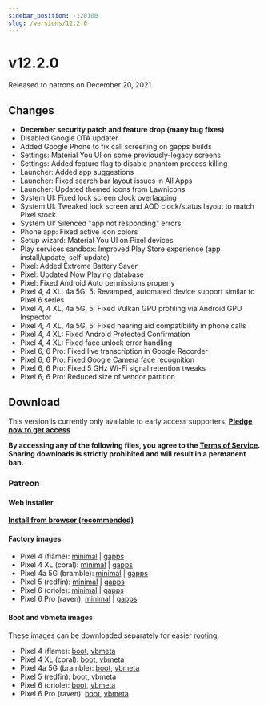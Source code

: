```yaml
---
sidebar_position: -120100
slug: /versions/12.2.0
---
```


# v12.2.0

Released to patrons on December 20, 2021.

## Changes

- **December security patch and feature drop (many bug fixes)**
- Disabled Google OTA updater
- Added Google Phone to fix call screening on gapps builds
- Settings: Material You UI on some previously-legacy screens
- Settings: Added feature flag to disable phantom process killing
- Launcher: Added app suggestions
- Launcher: Fixed search bar layout issues in All Apps
- Launcher: Updated themed icons from Lawnicons
- System UI: Fixed lock screen clock overlapping
- System UI: Tweaked lock screen and AOD clock/status layout to match Pixel stock
- System UI: Silenced "app not responding" errors
- Phone app: Fixed active icon colors
- Setup wizard: Material You UI on Pixel devices
- Play services sandbox: Improved Play Store experience (app install/update, self-update)
- Pixel: Added Extreme Battery Saver
- Pixel: Updated Now Playing database
- Pixel: Fixed Android Auto permissions properly
- Pixel 4, 4 XL, 4a 5G, 5: Revamped, automated device support similar to Pixel 6 series
- Pixel 4, 4 XL, 4a 5G, 5: Fixed Vulkan GPU profiling via Android GPU Inspector
- Pixel 4, 4 XL, 4a 5G, 5: Fixed hearing aid compatibility in phone calls
- Pixel 4, 4 XL: Fixed Android Protected Confirmation
- Pixel 4, 4 XL: Fixed face unlock error handling
- Pixel 6, 6 Pro: Fixed live transcription in Google Recorder
- Pixel 6, 6 Pro: Fixed Google Camera face recognition
- Pixel 6, 6 Pro: Fixed 5 GHz Wi-Fi signal retention tweaks
- Pixel 6, 6 Pro: Reduced size of vendor partition

## Download

This version is currently only available to early access supporters. **[Pledge now to get access](https://patreon.com/kdrag0n)**.

**By accessing any of the following files, you agree to the [Terms of Service](https://kdrag0n.dev/terms-of-service). Sharing downloads is strictly prohibited and will result in a permanent ban.**

### Patreon

#### Web installer

**[Install from browser (recommended)](https://patreon.kdrag0n.dev/protonaosp-install/)**

#### Factory images

- Pixel 4 (flame): [minimal](https://patreon.kdrag0n.dev/exclusive/proton-aosp_flame-factory_12.2.0-test1.zip) | [gapps](https://patreon.kdrag0n.dev/exclusive/proton-aosp_flame-factory_12.2.0-test1-gapps.zip)
- Pixel 4 XL (coral): [minimal](https://patreon.kdrag0n.dev/exclusive/proton-aosp_coral-factory_12.2.0-test1.zip) | [gapps](https://patreon.kdrag0n.dev/exclusive/proton-aosp_coral-factory_12.2.0-test1-gapps.zip)
- Pixel 4a 5G (bramble): [minimal](https://patreon.kdrag0n.dev/exclusive/proton-aosp_bramble-factory_12.2.0-test1.zip) | [gapps](https://patreon.kdrag0n.dev/exclusive/proton-aosp_bramble-factory_12.2.0-test1-gapps.zip)
- Pixel 5 (redfin): [minimal](https://patreon.kdrag0n.dev/exclusive/proton-aosp_redfin-factory_12.2.0-test1.zip) | [gapps](https://patreon.kdrag0n.dev/exclusive/proton-aosp_redfin-factory_12.2.0-test1-gapps.zip)
- Pixel 6 (oriole): [minimal](https://patreon.kdrag0n.dev/exclusive/proton-aosp_oriole-factory_12.2.0-test1.zip) | [gapps](https://patreon.kdrag0n.dev/exclusive/proton-aosp_oriole-factory_12.2.0-test1-gapps.zip)
- Pixel 6 Pro (raven): [minimal](https://patreon.kdrag0n.dev/exclusive/proton-aosp_raven-factory_12.2.0-test1.zip) | [gapps](https://patreon.kdrag0n.dev/exclusive/proton-aosp_raven-factory_12.2.0-test1-gapps.zip)

#### Boot and vbmeta images

These images can be downloaded separately for easier [rooting](../../advanced/rooting.md).

- Pixel 4 (flame): [boot](https://patreon.kdrag0n.dev/protonaosp-boot/proton-aosp_flame-factory_12.2.0-test1_boot.img), [vbmeta](https://patreon.kdrag0n.dev/protonaosp-boot/proton-aosp_flame-factory_12.2.0-test1_vbmeta.img)
- Pixel 4 XL (coral): [boot](https://patreon.kdrag0n.dev/protonaosp-boot/proton-aosp_coral-factory_12.2.0-test1_boot.img), [vbmeta](https://patreon.kdrag0n.dev/protonaosp-boot/proton-aosp_coral-factory_12.2.0-test1_vbmeta.img)
- Pixel 4a 5G (bramble): [boot](https://patreon.kdrag0n.dev/protonaosp-boot/proton-aosp_bramble-factory_12.2.0-test1_boot.img), [vbmeta](https://patreon.kdrag0n.dev/protonaosp-boot/proton-aosp_bramble-factory_12.2.0-test1_vbmeta.img)
- Pixel 5 (redfin): [boot](https://patreon.kdrag0n.dev/protonaosp-boot/proton-aosp_redfin-factory_12.2.0-test1_boot.img), [vbmeta](https://patreon.kdrag0n.dev/protonaosp-boot/proton-aosp_redfin-factory_12.2.0-test1_vbmeta.img)
- Pixel 6 (oriole): [boot](https://patreon.kdrag0n.dev/protonaosp-boot/proton-aosp_oriole-factory_12.2.0-test1_boot.img), [vbmeta](https://patreon.kdrag0n.dev/protonaosp-boot/proton-aosp_oriole-factory_12.2.0-test1_vbmeta.img)
- Pixel 6 Pro (raven): [boot](https://patreon.kdrag0n.dev/protonaosp-boot/proton-aosp_raven-factory_12.2.0-test1_boot.img), [vbmeta](https://patreon.kdrag0n.dev/protonaosp-boot/proton-aosp_raven-factory_12.2.0-test1_vbmeta.img)
